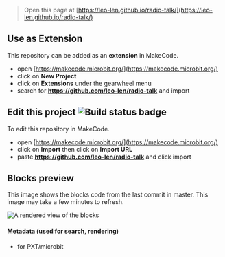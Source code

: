 
> Open this page at [https://leo-len.github.io/radio-talk/](https://leo-len.github.io/radio-talk/)

## Use as Extension

This repository can be added as an **extension** in MakeCode.

* open [https://makecode.microbit.org/](https://makecode.microbit.org/)
* click on **New Project**
* click on **Extensions** under the gearwheel menu
* search for **https://github.com/leo-len/radio-talk** and import

## Edit this project ![Build status badge](https://github.com/leo-len/radio-talk/workflows/MakeCode/badge.svg)

To edit this repository in MakeCode.

* open [https://makecode.microbit.org/](https://makecode.microbit.org/)
* click on **Import** then click on **Import URL**
* paste **https://github.com/leo-len/radio-talk** and click import

## Blocks preview

This image shows the blocks code from the last commit in master.
This image may take a few minutes to refresh.

![A rendered view of the blocks](https://github.com/leo-len/radio-talk/raw/master/.github/makecode/blocks.png)

#### Metadata (used for search, rendering)

* for PXT/microbit
<script src="https://makecode.com/gh-pages-embed.js"></script><script>makeCodeRender("{{ site.makecode.home_url }}", "{{ site.github.owner_name }}/{{ site.github.repository_name }}");</script>
